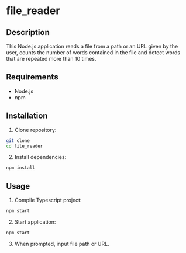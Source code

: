 # file_reader

## Description

This Node.js application reads a file from a path or an URL given by the user, counts the number of words contained in the file and detect words that are repeated more than 10 times.

## Requirements

- Node.js
- npm

## Installation

1. Clone repository:
```sh
git clone
cd file_reader
```

2. Install dependencies:
```sh
npm install
```

## Usage

1. Compile Typescript project:
```sh
npm start
```

2. Start application:
```sh
npm start
```

3. When prompted, input file path or URL.